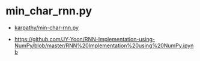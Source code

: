 # min_char_rnn.py

* [karpathy/min-char-rnn.py](https://gist.github.com/karpathy/d4dee566867f8291f086)

* https://github.com/JY-Yoon/RNN-Implementation-using-NumPy/blob/master/RNN%20Implementation%20using%20NumPy.ipynb
